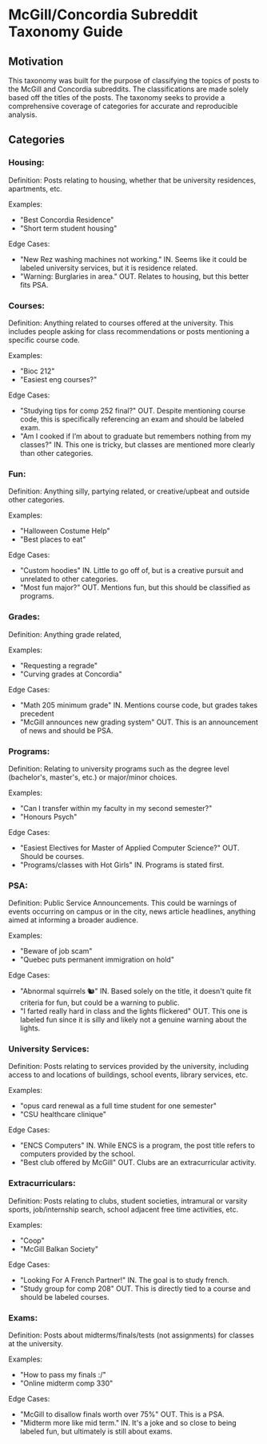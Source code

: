 # McGill/Concordia Subreddit Taxonomy Guide

## Motivation

This taxonomy was built for the purpose of classifying the topics of posts to the McGill and Concordia subreddits. The classifications are made solely based off the titles of the posts. The taxonomy seeks to provide a comprehensive coverage of categories for accurate and reproducible analysis.

## Categories

### Housing:
Definition: Posts relating to housing, whether that be university residences, apartments, etc.

Examples:
- "Best Concordia Residence"
- "Short term student housing"

Edge Cases:
- "New Rez washing machines not working." IN. Seems like it could be labeled university services, but it is residence related.
- "Warning: Burglaries in area." OUT. Relates to housing, but this better fits PSA.

### Courses:
Definition: Anything related to courses offered at the university. This includes people asking for class recommendations or posts mentioning a specific course code.

Examples:
- "Bioc 212"
- "Easiest eng courses?"

Edge Cases:
- "Studying tips for comp 252 final?" OUT. Despite mentioning course code, this is specifically referencing an exam and should be labeled exam.
- "Am I cooked if I’m about to graduate but remembers nothing from my classes?" IN. This one is tricky, but classes are mentioned more clearly than other categories.

### Fun:
Definition: Anything silly, partying related, or creative/upbeat and outside other categories.

Examples:
- "Halloween Costume Help"
- "Best places to eat"

Edge Cases:
- "Custom hoodies" IN. Little to go off of, but is a creative pursuit and unrelated to other categories.
- "Most fun major?" OUT. Mentions fun, but this should be classified as programs.

### Grades:
Definition: Anything grade related, 

Examples:
- "Requesting a regrade"
- "Curving grades at Concordia"

Edge Cases:
- "Math 205 minimum grade" IN. Mentions course code, but grades takes precedent
- "McGill announces new grading system" OUT. This is an announcement of news and should be PSA.

### Programs:
Definition: Relating to university programs such as the degree level (bachelor's, master's, etc.) or major/minor choices.

Examples:
- "Can I transfer within my faculty in my second semester?"
- "Honours Psych"

Edge Cases:
- "Easiest Electives for Master of Applied Computer Science?" OUT. Should be courses.
- "Programs/classes with Hot Girls" IN. Programs is stated first.

### PSA:
Definition: Public Service Announcements. This could be warnings of events occurring on campus or in the city, news article headlines, anything aimed at informing a broader audience.

Examples:
- "Beware of job scam"
- "Quebec puts permanent immigration on hold"

Edge Cases:
- "Abnormal squirrels 🐿️" IN. Based solely on the title, it doesn't quite fit criteria for fun, but could be a warning to public.
- "I farted really hard in class and the lights flickered" OUT. This one is labeled fun since it is silly and likely not a genuine warning about the lights.

### University Services:
Definition: Posts relating to services provided by the university, including access to and locations of buildings, school events, library services, etc.

Examples:
- "opus card renewal as a full time student for one semester"
- "CSU healthcare clinique"

Edge Cases:
- "ENCS Computers" IN. While ENCS is a program, the post title refers to computers provided by the school.
- "Best club offered by McGill" OUT. Clubs are an extracurricular activity.

### Extracurriculars:
Definition: Posts relating to clubs, student societies, intramural or varsity sports, job/internship search, school adjacent free time activities, etc.

Examples:
- "Coop"
- "McGill Balkan Society"

Edge Cases:
- "Looking For A French Partner!" IN. The goal is to study french.
- "Study group for comp 208" OUT. This is directly tied to a course and should be labeled courses.

### Exams:
Definition: Posts about midterms/finals/tests (not assignments) for classes at the university.

Examples:
- "How to pass my finals :/"
- "Online midterm comp 330"

Edge Cases:
- "McGill to disallow finals worth over 75%" OUT. This is a PSA.
- "Midterm more like mid term." IN. It's a joke and so close to being labeled fun, but ultimately is still about exams.